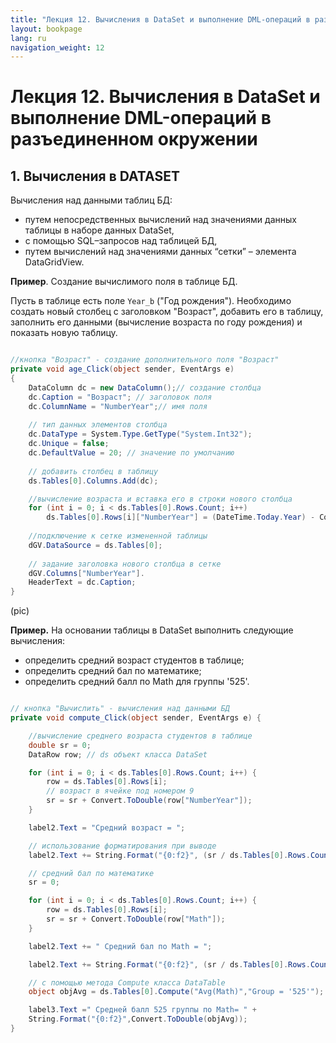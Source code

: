 ```yaml
---
title: "Лекция 12. Вычисления в DataSet и выполнение DML-операций в разъединенном окружении"
layout: bookpage
lang: ru
navigation_weight: 12
--- 
```


# Лекция 12. Вычисления в DataSet и выполнение DML-операций в разъединенном окружении

## 1. Вычисления в DATASET

Вычисления над данными таблиц БД:

- путем непосредственных вычислений над значениями данных таблицы в наборе данных DataSet,
- с помощью SQL–запросов над таблицей БД,
- путем вычислений над значениями данных “сетки” – элемента DataGridView.

**Пример**. Создание вычислимого поля в таблице БД.

Пусть в таблице есть поле `Year_b` ("Год рождения"). Необходимо cоздать новый столбец с заголовком "Возраст", добавить его в таблицу, заполнить его данными (вычисление возраста по году рождения) и показать новую таблицу.

```csharp

//кнопка "Возраст" - создание дополнительного поля "Возраст"
private void age_Click(object sender, EventArgs e)
{
	DataColumn dc = new DataColumn();// создание столбца
	dc.Caption = "Возраст"; // заголовок поля
	dc.ColumnName = "NumberYear";// имя поля
	
	// тип данных элементов столбца
	dc.DataType = System.Type.GetType("System.Int32");
	dc.Unique = false;
	dc.DefaultValue = 20; // значение по умолчанию
	
	// добавить столбец в таблицу
	ds.Tables[0].Columns.Add(dc);

	//вычисление возраста и вставка его в строки нового столбца
	for (int i = 0; i < ds.Tables[0].Rows.Count; i++)
		ds.Tables[0].Rows[i]["NumberYear"] = (DateTime.Today.Year) - Convert.ToInt32(ds.Tables[0].Rows[i]["Year_b"]);
		
	//подключение к сетке измененной таблицы
	dGV.DataSource = ds.Tables[0];
	
	// задание заголовка нового столбца в сетке
	dGV.Columns["NumberYear"].
	HeaderText = dc.Caption;
}

```

(pic)

**Пример.** На основании таблицы в DataSet выполнить следующие вычисления:

- определить средний возраст студентов в таблице;
- определить средний бал по математике;
- определить средний балл по Math для группы '525'.

```csharp 

// кнопка "Вычислить" - вычисления над данными БД
private void compute_Click(object sender, EventArgs e) {

	//вычисление среднего возраста студентов в таблице
	double sr = 0;
	DataRow row; // ds объект класса DataSet

	for (int i = 0; i < ds.Tables[0].Rows.Count; i++) {
		row = ds.Tables[0].Rows[i];
		// возраст в ячейке под номером 9
		sr = sr + Convert.ToDouble(row["NumberYear"]);
	}

	label2.Text = "Средний возраст = ";

	// использование форматирования при выводе
	label2.Text += String.Format("{0:f2}", (sr / ds.Tables[0].Rows.Count));

	// средний бал по математике
	sr = 0;

	for (int i = 0; i < ds.Tables[0].Rows.Count; i++) {
		row = ds.Tables[0].Rows[i];
		sr = sr + Convert.ToDouble(row["Math"]);
	}

	label2.Text += " Средний бал по Math = ";

	label2.Text += String.Format("{0:f2}", (sr / ds.Tables[0].Rows.Count)); // вычисление среднего балла по Math для группы '525'

	// с помощью метода Compute класса DataTable
	object objAvg = ds.Tables[0].Compute("Avg(Math)","Group = '525'");

	label3.Text =" Средней балл 525 группы по Math= " +
	String.Format("{0:f2}",Convert.ToDouble(objAvg));
}

```